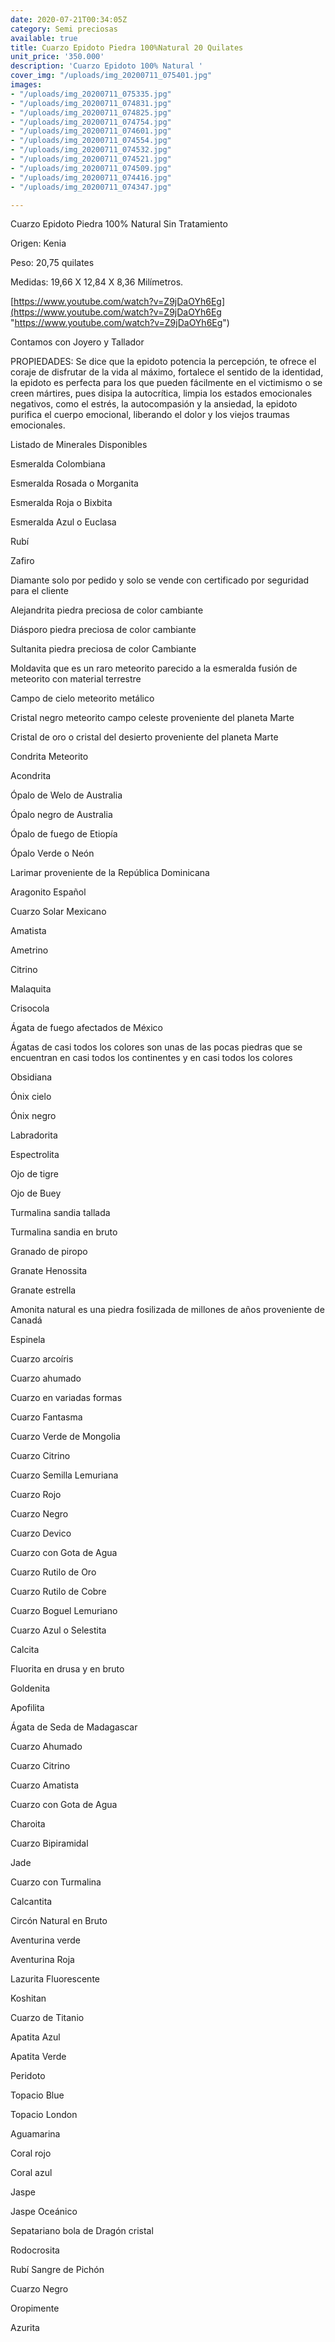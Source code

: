 ```yaml
---
date: 2020-07-21T00:34:05Z
category: Semi preciosas
available: true
title: Cuarzo Epidoto Piedra 100%Natural 20 Quilates
unit_price: '350.000'
description: 'Cuarzo Epidoto 100% Natural '
cover_img: "/uploads/img_20200711_075401.jpg"
images:
- "/uploads/img_20200711_075335.jpg"
- "/uploads/img_20200711_074831.jpg"
- "/uploads/img_20200711_074825.jpg"
- "/uploads/img_20200711_074754.jpg"
- "/uploads/img_20200711_074601.jpg"
- "/uploads/img_20200711_074554.jpg"
- "/uploads/img_20200711_074532.jpg"
- "/uploads/img_20200711_074521.jpg"
- "/uploads/img_20200711_074509.jpg"
- "/uploads/img_20200711_074416.jpg"
- "/uploads/img_20200711_074347.jpg"

---
```

Cuarzo Epidoto Piedra 100% Natural Sin Tratamiento

Origen: Kenia

Peso: 20,75 quilates

Medidas: 19,66 X 12,84 X 8,36 Milímetros.

[https://www.youtube.com/watch?v=Z9jDaOYh6Eg](https://www.youtube.com/watch?v=Z9jDaOYh6Eg "https://www.youtube.com/watch?v=Z9jDaOYh6Eg")

Contamos con Joyero y Tallador

PROPIEDADES: Se dice que la epidoto potencia la percepción, te ofrece el coraje de disfrutar de la vida al máximo, fortalece el sentido de la identidad, la epidoto es perfecta para los que pueden fácilmente en el victimismo o se creen mártires, pues disipa la autocrítica, limpia los estados emocionales negativos, como el estrés, la autocompasión y la ansiedad, la epidoto purifica el cuerpo emocional, liberando el dolor y los viejos traumas emocionales.

Listado de Minerales Disponibles

Esmeralda Colombiana

Esmeralda Rosada o Morganita

Esmeralda Roja o Bixbita

Esmeralda Azul o Euclasa

Rubí

Zafiro

Diamante solo por pedido y solo se vende con certificado por seguridad para el cliente

Alejandrita piedra preciosa de color cambiante

Diásporo piedra preciosa de color cambiante

Sultanita piedra preciosa de color Cambiante

Moldavita que es un raro meteorito parecido a la esmeralda fusión de meteorito con material terrestre

Campo de cielo meteorito metálico

Cristal negro meteorito campo celeste proveniente del planeta Marte

Cristal de oro o cristal del desierto proveniente del planeta Marte

Condrita Meteorito

Acondrita

Ópalo de Welo de Australia

Ópalo negro de Australia

Ópalo de fuego de Etiopía

Ópalo Verde o Neón

Larimar proveniente de la República Dominicana

Aragonito Español

Cuarzo Solar Mexicano

Amatista

Ametrino

Citrino

Malaquita

Crisocola

Ágata de fuego afectados de México

Ágatas de casi todos los colores son unas de las pocas piedras que se encuentran en casi todos los continentes y en casi todos los colores

Obsidiana

Ónix cielo

Ónix negro

Labradorita

Espectrolita

Ojo de tigre

Ojo de Buey

Turmalina sandia tallada

Turmalina sandia en bruto

Granado de piropo

Granate Henossita

Granate estrella

Amonita natural es una piedra fosilizada de millones de años proveniente de Canadá

Espinela

Cuarzo arcoíris

Cuarzo ahumado

Cuarzo en variadas formas

Cuarzo Fantasma

Cuarzo Verde de Mongolia

Cuarzo Citrino

Cuarzo Semilla Lemuriana

Cuarzo Rojo

Cuarzo Negro

Cuarzo Devico

Cuarzo con Gota de Agua

Cuarzo Rutilo de Oro

Cuarzo Rutilo de Cobre

Cuarzo Boguel Lemuriano

Cuarzo Azul o Selestita

Calcita

Fluorita en drusa y en bruto

Goldenita

Apofilita

Ágata de Seda de Madagascar

Cuarzo Ahumado

Cuarzo Citrino

Cuarzo Amatista

Cuarzo con Gota de Agua

Charoita

Cuarzo Bipiramidal

Jade

Cuarzo con Turmalina

Calcantita

Circón Natural en Bruto

Aventurina verde

Aventurina Roja

Lazurita Fluorescente

Koshitan

Cuarzo de Titanio

Apatita Azul

Apatita Verde

Peridoto

Topacio Blue

Topacio London

Aguamarina

Coral rojo

Coral azul

Jaspe

Jaspe Oceánico

Sepatariano bola de Dragón cristal

Rodocrosita

Rubí Sangre de Pichón

Cuarzo Negro

Oropimente

Azurita